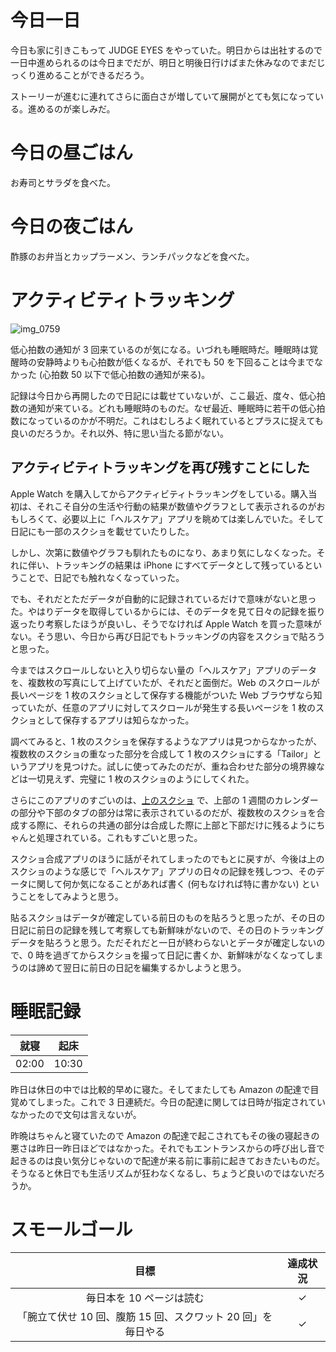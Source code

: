 # 今日一日
今日も家に引きこもって JUDGE EYES をやっていた。明日からは出社するので一日中進められるのは今日までだが、明日と明後日行けばまた休みなのでまだじっくり進めることができるだろう。

ストーリーが進むに連れてさらに面白さが増していて展開がとても気になっている。進めるのが楽しみだ。

# 今日の昼ごはん
お寿司とサラダを食べた。

# 今日の夜ごはん
酢豚のお弁当とカップラーメン、ランチパックなどを食べた。

# アクティビティトラッキング
![img_0759](https://noraworld.github.io/box-bulbasaur/2019/01/img_0759.png)

低心拍数の通知が 3 回来ているのが気になる。いづれも睡眠時だ。睡眠時は覚醒時の安静時よりも心拍数が低くなるが、それでも 50 を下回ることは今までなかった (心拍数 50 以下で低心拍数の通知が来る)。

記録は今日から再開したので日記には載せていないが、ここ最近、度々、低心拍数の通知が来ている。どれも睡眠時のものだ。なぜ最近、睡眠時に若干の低心拍数になっているのかが不明だ。これはむしろよく眠れているとプラスに捉えても良いのだろうか。それ以外、特に思い当たる節がない。

## アクティビティトラッキングを再び残すことにした
Apple Watch を購入してからアクティビティトラッキングをしている。購入当初は、それこそ自分の生活や行動の結果が数値やグラフとして表示されるのがおもしろくて、必要以上に「ヘルスケア」アプリを眺めては楽しんでいた。そして日記にも一部のスクショを載せていたりした。

しかし、次第に数値やグラフも馴れたものになり、あまり気にしなくなった。それに伴い、トラッキングの結果は iPhone にすべてデータとして残っているということで、日記でも触れなくなっていった。

でも、それだとただデータが自動的に記録されているだけで意味がないと思った。やはりデータを取得しているからには、そのデータを見て日々の記録を振り返ったり考察したほうが良いし、そうでなければ Apple Watch を買った意味がない。そう思い、今日から再び日記でもトラッキングの内容をスクショで貼ろうと思った。

今まではスクロールしないと入り切らない量の「ヘルスケア」アプリのデータを、複数枚の写真にして上げていたが、それだと面倒だ。Web のスクロールが長いページを 1 枚のスクショとして保存する機能がついた Web ブラウザなら知っていたが、任意のアプリに対してスクロールが発生する長いページを 1 枚のスクショとして保存するアプリは知らなかった。

調べてみると、1 枚のスクショを保存するようなアプリは見つからなかったが、複数枚のスクショの重なった部分を合成して 1 枚のスクショにする「Tailor」というアプリを見つけた。試しに使ってみたのだが、重ね合わせた部分の境界線などは一切見えず、完璧に 1 枚のスクショのようにしてくれた。

さらにこのアプリのすごいのは、[上のスクショ](#%E3%82%A2%E3%82%AF%E3%83%86%E3%82%A3%E3%83%93%E3%83%86%E3%82%A3%E3%83%88%E3%83%A9%E3%83%83%E3%82%AD%E3%83%B3%E3%82%B0) で、上部の 1 週間のカレンダーの部分や下部のタブの部分は常に表示されているのだが、複数枚のスクショを合成する際に、それらの共通の部分は合成した際に上部と下部だけに残るようにちゃんと処理されている。これもすごいと思った。

スクショ合成アプリのほうに話がそれてしまったのでもとに戻すが、今後は上のスクショのような感じで「ヘルスケア」アプリの日々の記録を残しつつ、そのデータに関して何か気になることがあれば書く (何もなければ特に書かない) ということをしてみようと思う。

貼るスクショはデータが確定している前日のものを貼ろうと思ったが、その日の日記に前日の記録を残して考察しても新鮮味がないので、その日のトラッキングデータを貼ろうと思う。ただそれだと一日が終わらないとデータが確定しないので、0 時を過ぎてからスクショを撮って日記に書くか、新鮮味がなくなってしまうのは諦めて翌日に前日の日記を編集するかしようと思う。

# 睡眠記録
| 就寝 | 起床 |
|:---:|:---:|
| 02:00 | 10:30 |

昨日は休日の中では比較的早めに寝た。そしてまたしても Amazon の配達で目覚めてしまった。これで 3 日連続だ。今日の配達に関しては日時が指定されていなかったので文句は言えないが。

昨晩はちゃんと寝ていたので Amazon の配達で起こされてもその後の寝起きの悪さは昨日一昨日ほどではなかった。それでもエントランスからの呼び出し音で起きるのは良い気分じゃないので配達が来る前に事前に起きておきたいものだ。そうなると休日でも生活リズムが狂わなくなるし、ちょうど良いのではないだろうか。

# スモールゴール
| 目標 | 達成状況 |
|:---:|:---:|
| 毎日本を 10 ページは読む | ✓ |
| 「腕立て伏せ 10 回、腹筋 15 回、スクワット 20 回」を毎日やる | ✓ |
